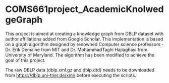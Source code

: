 # COMS661project_AcademicKnolwedgeGraph
This project is aimed at creating a knowledge graph from DBLP dataset with author affiliations added from Google Scholar.
This implementation is based on a graph algorithm designed by renowned Computer science professors - Dr. Erik Demaine from MIT and Dr. MohammadTaghi Hajiaghayi from University of Maryland.  The algorithm has been modified to achieve the goal of this project.

The raw DBLP data (dblp.xml.gz and dblp.dtd) needs to be downloaded from https://dblp.uni-trier.de/xml/ before executing the scripts. 
